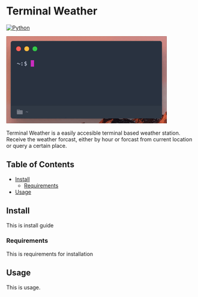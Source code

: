 # Terminal Weather
[![Python](https://img.shields.io/badge/python-v3.6.0-blue.svg)](https://www.python.org/downloads)

<img src="media/demo.gif" width="428" height="232">

Terminal Weather is a easily accesible terminal based weather station.
Receive the weather forcast, either by hour or forcast from current location or query a certain place. 


## Table of Contents
- [Install](#1-install)
  - [Requirements](#11-requirements)
- [Usage](#2-usage)



## Install
This is install guide

### Requirements
This is requirements for installation

## Usage
This is usage. 

